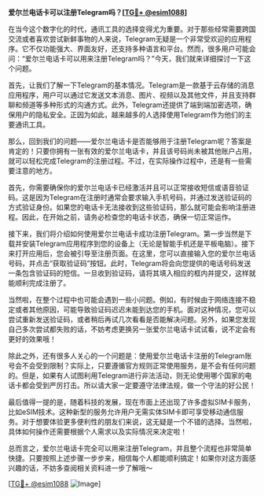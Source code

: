 **爱尔兰电话卡可以注册Telegram吗？[[TG💪+ @esim1088](https://t.me/s/esim1088)]**

在当今这个数字化的时代，通讯工具的选择变得尤为重要。对于那些经常需要跨国交流或者喜欢尝试新鲜事物的人来说，Telegram无疑是一个非常受欢迎的应用程序。它不仅功能强大、界面友好，还支持多种语言和平台。然而，很多用户可能会问：“爱尔兰电话卡可以用来注册Telegram吗？”今天，我们就来详细探讨一下这个问题。

首先，让我们了解一下Telegram的基本情况。Telegram是一款基于云存储的消息应用程序，用户可以通过它发送文本消息、图片、视频以及其他文件，并且支持群聊和频道等多种形式的沟通方式。此外，Telegram还提供了端到端加密选项，确保用户的隐私安全。正因为如此，越来越多的人选择使用Telegram作为他们的主要通讯工具。

那么，回到我们的问题——爱尔兰电话卡是否能够用于注册Telegram呢？答案是肯定的！只要你拥有一张有效的爱尔兰电话卡，并且该号码尚未被其他账户占用，就可以轻松完成Telegram的注册过程。不过，在实际操作过程中，还是有一些需要注意的地方。

首先，你需要确保你的爱尔兰电话卡已经激活并且可以正常接收短信或语音验证码。这是因为Telegram在注册时通常会要求输入手机号码，并通过发送验证码的方式验证身份。如果您的电话卡无法接收到这些验证码，那么就可能会影响注册进程。因此，在开始之前，请务必检查您的电话卡状态，确保一切正常运作。

接下来，我们将介绍如何使用爱尔兰电话卡成功注册Telegram。第一步当然是下载并安装Telegram应用程序到您的设备上（无论是智能手机还是平板电脑）。接下来打开应用后，您会被引导至注册页面。在这里，您可以直接输入您的爱尔兰电话号码，并点击“获取验证码”按钮。此时，Telegram将会向您提供的电话号码发送一条包含验证码的短信。一旦收到验证码，请将其填入相应的框内并提交，这样就能顺利完成注册了。

当然啦，在整个过程中也可能会遇到一些小问题。例如，有时候由于网络连接不稳定或者其他原因，可能导致验证码迟迟未能到达您的手机。面对这种情况，您可以尝试重新发送验证码，或者稍后再试几次看看是否能解决问题。另外，如果您发现自己多次尝试都失败的话，不妨考虑更换另一张爱尔兰电话卡试试看，说不定会有更好的效果哦！

除此之外，还有很多人关心的一个问题是：使用爱尔兰电话卡注册的Telegram账号会不会受到限制？实际上，只要遵循官方规则正常使用服务，是不会有任何问题的。但是，如果有人试图利用Telegram进行非法活动，则无论使用哪个国家的电话卡都会受到严厉打击。所以请大家一定要遵守法律法规，做一个守法的好公民！

最后值得一提的是，随着科技的发展，现在市面上还出现了许多虚拟SIM卡服务，比如eSIM技术。这种新型的服务允许用户无需实体SIM卡即可享受移动通信服务。对于想要体验更多便利性的朋友们来说，这无疑是一个不错的选择。当然啦，具体如何操作还需要根据个人需求以及实际情况来决定啦！

总而言之，爱尔兰电话卡完全可以用来注册Telegram，并且整个流程也非常简单快捷。只要按照上述步骤一步步来，相信每个人都能顺利搞定！如果你对这方面感兴趣的话，不妨多查阅相关资料进一步了解哦～

[[TG💪+ @esim1088](https://t.me/s/esim1088) ![Image](https://i.postimg.cc/4NQfJmqS/Snipaste-2025-05-13-00-14-12.png)]